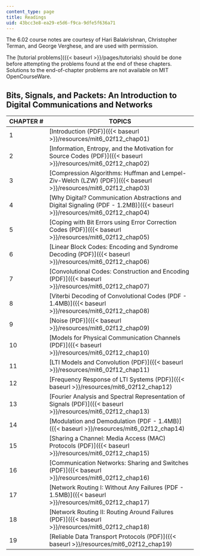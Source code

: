 ```yaml
---
content_type: page
title: Readings
uid: 43bcc3e8-ea29-e5d6-f9ca-9dfe5f636a71
---
```


The 6.02 course notes are courtesy of Hari Balakrishnan, Christopher Terman, and George Verghese, and are used with permission.

The [tutorial problems]({{< baseurl >}}/pages/tutorials) should be done before attempting the problems found at the end of these chapters. Solutions to the end-of-chapter problems are not available on MIT OpenCourseWare.

Bits, Signals, and Packets: An Introduction to Digital Communications and Networks
----------------------------------------------------------------------------------

| CHAPTER # | TOPICS |
| --- | --- |
| 1 | [Introduction (PDF)]({{< baseurl >}}/resources/mit6_02f12_chap01) |
| 2 | [Information, Entropy, and the Motivation for Source Codes (PDF)]({{< baseurl >}}/resources/mit6_02f12_chap02) |
| 3 | [Compression Algorithms: Huffman and Lempel-Ziv-Welch (LZW) (PDF)]({{< baseurl >}}/resources/mit6_02f12_chap03) |
| 4 | [Why Digital? Communication Abstractions and Digital Signaling (PDF - 1.2MB)]({{< baseurl >}}/resources/mit6_02f12_chap04) |
| 5 | [Coping with Bit Errors using Error Correction Codes (PDF)]({{< baseurl >}}/resources/mit6_02f12_chap05) |
| 6 | [Linear Block Codes: Encoding and Syndrome Decoding (PDF)]({{< baseurl >}}/resources/mit6_02f12_chap06) |
| 7 | [Convolutional Codes: Construction and Encoding (PDF)]({{< baseurl >}}/resources/mit6_02f12_chap07) |
| 8 | [Viterbi Decoding of Convolutional Codes (PDF - 1.4MB)]({{< baseurl >}}/resources/mit6_02f12_chap08) |
| 9 | [Noise (PDF)]({{< baseurl >}}/resources/mit6_02f12_chap09) |
| 10 | [Models for Physical Communication Channels (PDF)]({{< baseurl >}}/resources/mit6_02f12_chap10) |
| 11 | [LTI Models and Convolution (PDF)]({{< baseurl >}}/resources/mit6_02f12_chap11) |
| 12 | [Frequency Response of LTI Systems (PDF)]({{< baseurl >}}/resources/mit6_02f12_chap12) |
| 13 | [Fourier Analysis and Spectral Representation of Signals (PDF)]({{< baseurl >}}/resources/mit6_02f12_chap13) |
| 14 | [Modulation and Demodulation (PDF - 1.4MB)]({{< baseurl >}}/resources/mit6_02f12_chap14) |
| 15 | [Sharing a Channel: Media Access (MAC) Protocols (PDF)]({{< baseurl >}}/resources/mit6_02f12_chap15) |
| 16 | [Communication Networks: Sharing and Switches (PDF)]({{< baseurl >}}/resources/mit6_02f12_chap16) |
| 17 | [Network Routing I: Without Any Failures (PDF - 1.5MB)]({{< baseurl >}}/resources/mit6_02f12_chap17) |
| 18 | [Network Routing II: Routing Around Failures (PDF)]({{< baseurl >}}/resources/mit6_02f12_chap18) |
| 19 | [Reliable Data Transport Protocols (PDF)]({{< baseurl >}}/resources/mit6_02f12_chap19)